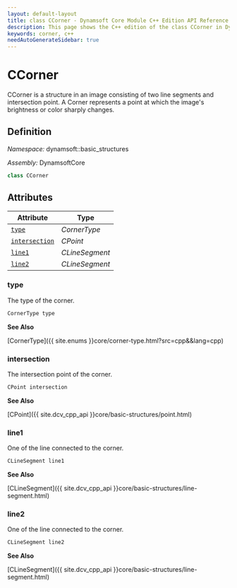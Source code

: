 ```yaml
---
layout: default-layout
title: class CCorner - Dynamsoft Core Module C++ Edition API Reference
description: This page shows the C++ edition of the class CCorner in Dynamsoft Core Module.
keywords: corner, c++
needAutoGenerateSidebar: true
---
```


# CCorner

CCorner is a structure in an image consisting of two line segments and intersection point. A Corner represents a point at which the image's brightness or color sharply changes.

## Definition

*Namespace:* dynamsoft::basic_structures

*Assembly:* DynamsoftCore

```cpp
class CCorner 
```

## Attributes
  
| Attribute | Type |
|---------- | ---- |
| [`type`](#type) | *CornerType* |
| [`intersection`](#intersection) | *CPoint* |
| [`line1`](#line1) | *CLineSegment* |
| [`line2`](#line2) | *CLineSegment* |

### type

The type of the corner.

```cpp
CornerType type
```

**See Also**

[CornerType]({{ site.enums }}core/corner-type.html?src=cpp&&lang=cpp)

### intersection

The intersection point of the corner.

```cpp
CPoint intersection
```

**See Also**

[CPoint]({{ site.dcv_cpp_api }}core/basic-structures/point.html)

### line1

One of the line connected to the corner.

```cpp
CLineSegment line1
```

**See Also**

[CLineSegment]({{ site.dcv_cpp_api }}core/basic-structures/line-segment.html)

### line2

One of the line connected to the corner.

```cpp
CLineSegment line2
```

**See Also**

[CLineSegment]({{ site.dcv_cpp_api }}core/basic-structures/line-segment.html)
